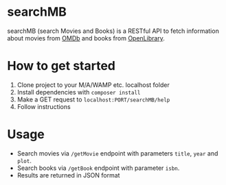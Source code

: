 # searchMB
searchMB (search Movies and Books) is a RESTful API to fetch information about movies from [OMDb](http://www.omdbapi.com/) and books from [OpenLibrary](https://openlibrary.org/).
# How to get started
1. Clone project to your M/A/WAMP etc. localhost folder
2. Install dependencies with `composer install`
3. Make a GET request to `localhost:PORT/searchMB/help`
4. Follow instructions

# Usage
- Search movies via `/getMovie` endpoint with parameters `title`, `year` and `plot`.
- Search books via `/getBook` endpoint with parameter `isbn`.
- Results are returned in JSON format